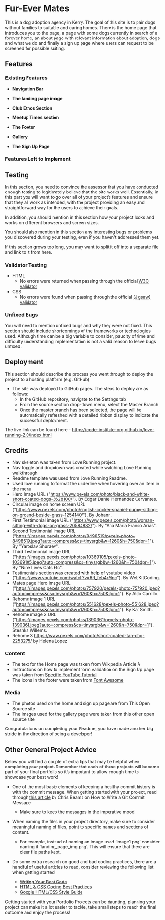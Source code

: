 # Fur-Ever Mates

This is a dog adoption agency in Kerry. The goal of this site is to pair dogs without families to suitable and caring homes. There is the home page that introduces you to the page, a page with some dogs currently in search of a forever home, an about page with relevant information about adoption, dogs and what we do and finally a sign up page where users can request to be screened for possible suiting.

## Features 



### Existing Features

- __Navigation Bar__


- __The landing page image__



- __Club Ethos Section__



- __Meetup Times section__



- __The Footer__ 


- __Gallery__


- __The Sign Up Page__



### Features Left to Implement


## Testing 

In this section, you need to convince the assessor that you have conducted enough testing to legitimately believe that the site works well. Essentially, in this part you will want to go over all of your project’s features and ensure that they all work as intended, with the project providing an easy and straightforward way for the users to achieve their goals.

In addition, you should mention in this section how your project looks and works on different browsers and screen sizes.

You should also mention in this section any interesting bugs or problems you discovered during your testing, even if you haven't addressed them yet.

If this section grows too long, you may want to split it off into a separate file and link to it from here.


### Validator Testing 

- HTML
  - No errors were returned when passing through the official [W3C validator](https://validator.w3.org/nu/?doc=https%3A%2F%2Fcode-institute-org.github.io%2Flove-running-2.0%2Findex.html)
- CSS
  - No errors were found when passing through the official [(Jigsaw) validator](https://jigsaw.w3.org/css-validator/validator?uri=https%3A%2F%2Fvalidator.w3.org%2Fnu%2F%3Fdoc%3Dhttps%253A%252F%252Fcode-institute-org.github.io%252Flove-running-2.0%252Findex.html&profile=css3svg&usermedium=all&warning=1&vextwarning=&lang=en#css)

### Unfixed Bugs

You will need to mention unfixed bugs and why they were not fixed. This section should include shortcomings of the frameworks or technologies used. Although time can be a big variable to consider, paucity of time and difficulty understanding implementation is not a valid reason to leave bugs unfixed. 

## Deployment

This section should describe the process you went through to deploy the project to a hosting platform (e.g. GitHub) 

- The site was deployed to GitHub pages. The steps to deploy are as follows: 
  - In the GitHub repository, navigate to the Settings tab 
  - From the source section drop-down menu, select the Master Branch
  - Once the master branch has been selected, the page will be automatically refreshed with a detailed ribbon display to indicate the successful deployment. 

The live link can be found here - https://code-institute-org.github.io/love-running-2.0/index.html 


## Credits 

- Nav skeleton was taken from Love Running project.
- Nav toggle and dropdown was created while watching Love Running walkthrough
- Readme template was used from Love Running Readme.
- Used love running to format the underline when hovering over an item in the menu
- Hero Image URL ("https://www.pexels.com/photo/black-and-white-short-coated-dogs-3628100/"). By Edgar Daniel Hernández Cervantes.
- Circular image on home screen URL ("https://www.pexels.com/photo/english-cocker-spaniel-puppy-sitting-on-ground-beside-grass-1254140/"). By Johann.
- First Testimonial image URL ("https://www.pexels.com/photo/woman-sitting-with-dogs-on-grass-20584832/"). By "Ana María Franco Arias".
- Second Testimonial image URL ("https://images.pexels.com/photos/8498519/pexels-photo-8498519.jpeg?auto=compress&cs=tinysrgb&w=1260&h=750&dpr=1"). By "Yaroslav Shuraev".
- Third Testimonial image URL ("https://images.pexels.com/photos/10369105/pexels-photo-10369105.jpeg?auto=compress&cs=tinysrgb&w=1260&h=750&dpr=1"). By "Nine Lives Cats Etc".
- Testimonials section was created with help of youtube video ("https://www.youtube.com/watch?v=6R_feb4rMnc"). By WebKitCoding.
- Mates page Hero image URL ("https://images.pexels.com/photos/757920/pexels-photo-757920.jpeg?auto=compress&cs=tinysrgb&w=1260&h=750&dpr=1"). By Aldo Carrillo.
- Rehome image 1 URL ("https://images.pexels.com/photos/551628/pexels-photo-551628.jpeg?auto=compress&cs=tinysrgb&w=1260&h=750&dpr=1"). By Kat Smith.
- Rehome image 2 URL ("https://images.pexels.com/photos/1390361/pexels-photo-1390361.jpeg?auto=compress&cs=tinysrgb&w=1260&h=750&dpr=1"). Steshka Willems.
- Rehome 3 https://www.pexels.com/photo/short-coated-tan-dog-2253275/ by Helena Lopez

### Content 

- The text for the Home page was taken from Wikipedia Article A
- Instructions on how to implement form validation on the Sign Up page was taken from [Specific YouTube Tutorial](https://www.youtube.com/)
- The icons in the footer were taken from [Font Awesome](https://fontawesome.com/)

### Media

- The photos used on the home and sign up page are from This Open Source site
- The images used for the gallery page were taken from this other open source site


Congratulations on completing your Readme, you have made another big stride in the direction of being a developer! 

## Other General Project Advice

Below you will find a couple of extra tips that may be helpful when completing your project. Remember that each of these projects will become part of your final portfolio so it’s important to allow enough time to showcase your best work! 

- One of the most basic elements of keeping a healthy commit history is with the commit message. When getting started with your project, read through [this article](https://chris.beams.io/posts/git-commit/) by Chris Beams on How to Write  a Git Commit Message 
  - Make sure to keep the messages in the imperative mood 

- When naming the files in your project directory, make sure to consider meaningful naming of files, point to specific names and sections of content.
  - For example, instead of naming an image used ‘image1.png’ consider naming it ‘landing_page_img.png’. This will ensure that there are clear file paths kept. 

- Do some extra research on good and bad coding practices, there are a handful of useful articles to read, consider reviewing the following list when getting started:
  - [Writing Your Best Code](https://learn.shayhowe.com/html-css/writing-your-best-code/)
  - [HTML & CSS Coding Best Practices](https://medium.com/@inceptiondj.info/html-css-coding-best-practice-fadb9870a00f)
  - [Google HTML/CSS Style Guide](https://google.github.io/styleguide/htmlcssguide.html#General)

Getting started with your Portfolio Projects can be daunting, planning your project can make it a lot easier to tackle, take small steps to reach the final outcome and enjoy the process! 